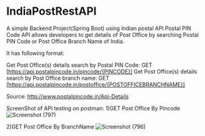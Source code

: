 # IndiaPostRestAPI
A simple Backend Project(Spring Boot) using Indian postal API
Postal PIN Code API allows developers to get details of Post Office by searching Postal PIN Code or Post Office Branch Name of India.

It has following format:

Get Post Office(s) details search by Postal PIN Code:
GET [https://api.postalpincode.in/pincode/{PINCODE}]
Get Post Office(s) details search by Post Office branch name:
GET [https://api.postalpincode.in/postoffice/{POSTOFFICEBRANCHNAME}]

Source: http://www.postalpincode.in/Api-Details

ScreenShot of API testing on postman:
1)GET Post Office By Pincode
![Screenshot (797)](https://github.com/user-attachments/assets/9b4a745e-fd20-4fc9-ab02-e40a1cec5835)

2)GET Post Office By BranchName
![Screenshot (796)](https://github.com/user-attachments/assets/239f8be0-9ff6-4420-b3ef-3e05e3137392)











